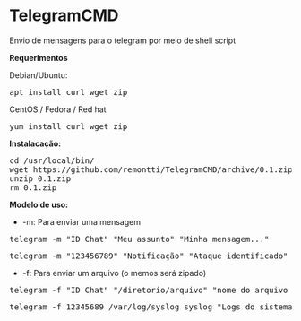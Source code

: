 # TelegramCMD
Envio de mensagens para o telegram por meio de shell script <br>

<b>Requerimentos</b>

Debian/Ubuntu:
<pre>apt install curl wget zip</pre>

CentOS / Fedora / Red hat
<pre>yum install curl wget zip</pre>

<b>Instalacação:</b>
<pre>cd /usr/local/bin/
wget https://github.com/remontti/TelegramCMD/archive/0.1.zip
unzip 0.1.zip
rm 0.1.zip
</pre>

<b>Modelo de uso:</b>

- -m: Para enviar uma mensagem
<pre>telegram -m "ID Chat" "Meu assunto" "Minha mensagem..."</pre>
<pre>telegram -m "123456789" "Notificação" "Ataque identificado"</pre>

- -f: Para enviar um arquivo (o memos será zipado)
<pre>telegram -f "ID Chat" "/diretorio/arquivo" "nome do arquivo zip" "Comentário"</pre>
<pre>telegram -f 12345689 /var/log/syslog syslog "Logs do sistema"</pre>
